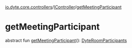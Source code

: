 [io.dyte.core.controllers](../index.md)/[IController](index.md)/[getMeetingParticipant](get-meeting-participant.md)

# getMeetingParticipant


abstract fun [getMeetingParticipant](get-meeting-participant.md)(): [DyteRoomParticipants](../../com.dyte.mobilecorekmm.models/-dyte-room-participants/index.md)
